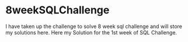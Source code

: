 # 8weekSQLChallenge
I have taken up the challenge to solve 8 week sql challenge and will store my solutions here.
Here my Solution for the 1st week of SQL Challenge.

